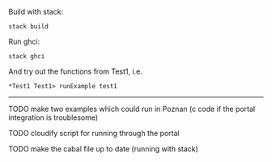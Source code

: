 Build with stack:
```
stack build
```

Run ghci:
```
stack ghci
```

And try out the functions from Test1, i.e.
```
*Test1 Test1> runExample test1
```


----------------------------------------------------------------

TODO make two examples which could run in Poznan (c code if the portal integration is troublesome)

TODO cloudify script for running through the portal

TODO make the cabal file up to date (running with stack)

